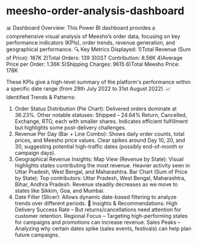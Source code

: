 # meesho-order-analysis-dashboard

📊 Dashboard Overview:
This Power BI dashboard provides a comprehensive visual analysis of Meesho’s order data, focusing on key performance indicators (KPIs), order trends, revenue generation, and geographical performance.
🔍 Key Metrics Displayed:
1)Total Revenue (Sum of Price): 187K
2)Total Orders: 139
3)GST Contribution: 8.56K
4)Average Price per Order: 1.36K
5)Shipping Charges: 9615
6)Total Meesho Price: 178K

These KPIs give a high-level summary of the platform's performance within a specific date range (from 29th July 2022 to 31st August 2022).
📈 Identified Trends & Patterns:
1. Order Status Distribution (Pie Chart):
Delivered orders dominate at 36.23%.
Other notable statuses:
Shipped – 24.64%
Return, Cancelled, Exchange, RTO, each with smaller shares.
Indicates efficient fulfillment but highlights some post-delivery challenges.
2. Revenue Per Day (Bar + Line Combo):
Shows daily order counts, total prices, and Meesho price values.
Clear spikes around Day 10, 20, and 30, suggesting potential high-traffic dates (possibly end-of-month or campaign days).
3. Geographical Revenue Insights:
Map View (Revenue by State):
Visual highlights states contributing the most revenue.
Heavier activity seen in Uttar Pradesh, West Bengal, and Maharashtra.
Bar Chart (Sum of Price by State):
Top contributors: Uttar Pradesh, West Bengal, Maharashtra, Bihar, Andhra Pradesh.
Revenue steadily decreases as we move to states like Sikkim, Goa, and Mumbai.
4. Date Filter (Slicer):
Allows dynamic date-based filtering to analyze trends over different periods.
📌 Insights & Recommendations:
High Delivery Success Rate – But returns/cancellations need attention for customer retention.
Regional Focus – Targeting high-performing states for campaigns and promotions can increase revenue.
Sales Peaks – Analyzing why certain dates spike (sales events, festivals) can help plan future campaigns.


